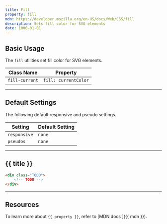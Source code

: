 ```yaml
---
title: Fill
property: fill
mdn: https://developer.mozilla.org/en-US/docs/Web/CSS/fill
description: Sets fill color for SVG elements
date: 1000-01-01
---
```


## Basic Usage

The `fill` utilities set fill color for SVG elements.

| Class Name     | Property             |
| -------------- | -------------------- |
| `fill-current` | `fill: currentColor` |

---

## Default Settings

The following default responsive and pseudo settings.

| Setting      | Default Setting |
| ------------ | --------------- |
| `responsive` | `none`          |
| `pseudos`    | `none`          |

---

## {{ title }}

<div class="bg-silver-200 p-20 h-256 radius-md flex flex-wrap align-content-center">
  <!-- ... -->
</div>

```html
<div class="TODO">
	<!-- TODO -->
</div>
```

---

## Resources

To learn more about `{{ property }}`, refer to [MDN docs <i class="far fa-external-link ml-6"></i>]({{ mdn }}).
